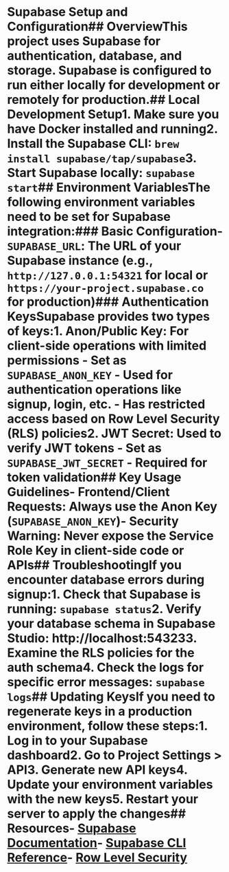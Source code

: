 # Supabase Setup and Configuration## OverviewThis project uses Supabase for authentication, database, and storage. Supabase is configured to run either locally for development or remotely for production.## Local Development Setup1. Make sure you have Docker installed and running2. Install the Supabase CLI: `brew install supabase/tap/supabase`3. Start Supabase locally: `supabase start`## Environment VariablesThe following environment variables need to be set for Supabase integration:### Basic Configuration- `SUPABASE_URL`: The URL of your Supabase instance (e.g., `http://127.0.0.1:54321` for local or `https://your-project.supabase.co` for production)### Authentication KeysSupabase provides two types of keys:1. **Anon/Public Key**: For client-side operations with limited permissions   - Set as `SUPABASE_ANON_KEY`   - Used for authentication operations like signup, login, etc.   - Has restricted access based on Row Level Security (RLS) policies2. **JWT Secret**: Used to verify JWT tokens   - Set as `SUPABASE_JWT_SECRET`   - Required for token validation## Key Usage Guidelines- **Frontend/Client Requests**: Always use the Anon Key (`SUPABASE_ANON_KEY`)- **Security Warning**: Never expose the Service Role Key in client-side code or APIs## TroubleshootingIf you encounter database errors during signup:1. Check that Supabase is running: `supabase status`2. Verify your database schema in Supabase Studio: http://localhost:543233. Examine the RLS policies for the auth schema4. Check the logs for specific error messages: `supabase logs`## Updating KeysIf you need to regenerate keys in a production environment, follow these steps:1. Log in to your Supabase dashboard2. Go to Project Settings > API3. Generate new API keys4. Update your environment variables with the new keys5. Restart your server to apply the changes## Resources- [Supabase Documentation](https://supabase.io/docs)- [Supabase CLI Reference](https://supabase.io/docs/reference/cli/introduction)- [Row Level Security](https://supabase.io/docs/guides/auth/row-level-security)
